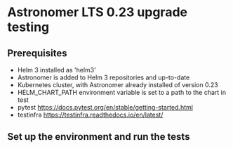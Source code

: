 # Astronomer LTS 0.23 upgrade testing

## Prerequisites

- Helm 3 installed as 'helm3'
- Astronomer is added to Helm 3 repositories and up-to-date
- Kubernetes cluster, with Astronomer already installed of version 0.23
- HELM_CHART_PATH environment variable is set to a path to the chart in test
- pytest https://docs.pytest.org/en/stable/getting-started.html
- testinfra https://testinfra.readthedocs.io/en/latest/

## Set up the environment and run the tests
